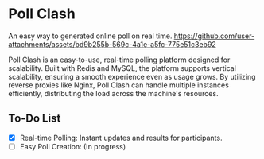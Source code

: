 # Poll Clash


An easy way to generated online poll on real time.
https://github.com/user-attachments/assets/bd9b255b-569c-4a1e-a5fc-775e51c3eb92


Poll Clash is an easy-to-use, real-time polling platform designed for scalability. Built with Redis and MySQL, the platform supports vertical scalability, ensuring a smooth experience even as usage grows. 
By utilizing reverse proxies like Nginx, Poll Clash can handle multiple instances efficiently, distributing the load across the machine's resources.


## To-Do List
- [X] Real-time Polling: Instant updates and results for participants.
- [ ] Easy Poll Creation: (In progress)
